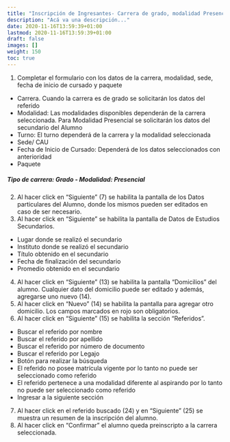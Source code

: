 ```yaml
---
title: "Inscripción de Ingresantes- Carrera de grado, modalidad Presencial"
description: "Acá va una descripción..."
date: 2020-11-16T13:59:39+01:00
lastmod: 2020-11-16T13:59:39+01:00
draft: false
images: []
weight: 150
toc: true
---
```


1. Completar el formulario con los datos de la carrera, modalidad, sede, fecha de inicio de cursado y paquete
- Carrera. Cuando la carrera es de grado se solicitarán los datos del referido
- Modalidad: Las modalidades disponibles dependerán de la carrera seleccionada. Para Modalidad Presencial se solicitarán los datos del secundario del Alumno
- Turno: El turno dependerá de la carrera y la modalidad seleccionada
- Sede/ CAU
- Fecha de Inicio de Cursado: Dependerá de los datos seleccionados con anterioridad
- Paquete

##### Tipo de carrera:  Grado - Modalidad: Presencial

2. Al hacer click en “Siguiente” (7) se habilita la pantalla de los Datos particulares del Alumno, donde los mismos pueden ser editados en caso de ser necesario.
1. Al hacer click en “Siguiente” se habilita la pantalla de Datos de Estudios Secundarios.
- Lugar donde se realizó el secundario
- Instituto donde se realizó el secundario
- Título obtenido en el secundario
- Fecha de finalización del secundario
- Promedio obtenido en el secundario

4. Al hacer click en “Siguiente” (13) se habilita la pantalla “Domicilios” del alumno. Cualquier dato del domicilio puede ser editado y además, agregarse uno nuevo (14).
1. Al hacer click en “Nuevo” (14) se habilita la pantalla para agregar otro domicilio. Los campos marcados en rojo son obligatorios.
1. Al hacer click en “Siguiente” (15) se habilita la sección “Referidos”.
- Buscar el referido por nombre
- Buscar el referido por apellido
- Buscar el referido por número de documento
- Buscar el referido por Legajo
- Botón para realizar la búsqueda
- El referido no posee matrícula vigente por lo tanto no puede ser seleccionado como referido
- El referido pertenece a una modalidad diferente al aspirando por lo tanto no puede ser seleccionado como referido
- Ingresar a la siguiente sección

7. Al hacer click en el referido buscado (24) y en “Siguiente” (25) se muestra un resumen de la inscripción del alumno.
1. Al hacer click en “Confirmar” el alumno queda preinscripto a la carrera seleccionada.

